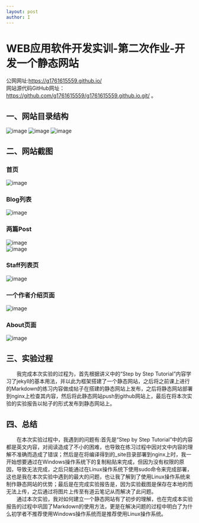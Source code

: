```yaml
---
layout: post
author: I
---
```

# WEB应用软件开发实训-第二次作业-开发一个静态网站    
公网网址:https://g1761615559.github.io/      
网站源代码GitHub网址：https://github.com/g1761615559/g1761615559.github.io.git/ 。

## 一、网站目录结构   
![image](https://note.youdao.com/yws/api/personal/file/WEB33e513583830f9faa319d9d8b7bfdd03?method=download&shareKey=f8da1afd54785e57b1bf8957c515c31c)
![image](https://note.youdao.com/yws/api/personal/file/WEB96b604049d9e3c142b828144840723dd?method=download&shareKey=5af666f320d2c3c32c14f2c740821b1c)
![image](https://note.youdao.com/yws/api/personal/file/WEB6618173951afacc65ae03b66d05a8735?method=download&shareKey=b0b8f9a62b1f9c246c9f403e23bd2726)
## 二、网站截图     
### 首页   
![image](https://note.youdao.com/yws/api/personal/file/WEB2a31c539acfa4feb4489064bb4d86eac?method=download&shareKey=4b0f04e15f7974df716184541f5bef3f)   
### Blog列表   
![image](https://note.youdao.com/yws/api/personal/file/WEBb1cf281303381230b178c4a4aed42708?method=download&shareKey=0e61ce9c68f45e8dd96fd0cca060c1fa)     
### 两篇Post   
![image](https://note.youdao.com/yws/api/personal/file/WEBeb2fa236d1d26298238340c444edc4a9?method=download&shareKey=29762a4ac4d28df87c67d1dfb4b97192)   
![image](https://note.youdao.com/yws/api/personal/file/WEB96b9c9e1cf669c574e783557648fe632?method=download&shareKey=cc3a74c10a9a56be9e827c02caa30027)    
### Staff列表页   
![image](https://note.youdao.com/yws/api/personal/file/WEBe4738680039cb3c723afe81a6f6344df?method=download&shareKey=0549ebc3bd6a44d05f3e718c3c20539c)      
### 一个作者介绍页面    
![image](https://note.youdao.com/yws/api/personal/file/WEBdcbabc8c4e29545e11a81add2acccaeb?method=download&shareKey=fad864b4bda36777d7b20c262a45460f)   
### About页面   
![image](https://note.youdao.com/yws/api/personal/file/WEB1b302318ec3747d5e0de7b37f82df5bc?method=download&shareKey=9852ef76ada0f72bdd4747581db9e74b)   
## 三、实验过程   
　　我完成本次实验的过程为，首先根据讲义中的“Step by Step Tutorial”内容学习了jekyll的基本用法，并以此为框架搭建了一个静态网站，之后将之前课上进行的Markdown的练习内容做成帖子在搭建的静态网站上发布，之后将静态网站部署到nginx上检查其内容，然后将此静态网站push到github网站上，最后在将本次实验的实验报告以帖子的形式发布到静态网站上。
## 四、总结   
　　在本次实验过程中，我遇到的问题有:首先是“Step by Step Tutorial”中的内容都是英文内容，对阅读造成了不小的困难，也导致在练习过程中因对文中内容的理解不准确而造成了错误；然后是在将编译得到的_site目录部署到nginx上时，我一开始想要通过在Windows操作系统下的复制粘贴来完成，但因为没有权限的原因，导致无法完成，之后只能通过在Linux操作系统下使用sudo命令来完成部署，这也是我在本次实验中遇到的最大的问题，也让我了解到了使用Linux操作系统来制作静态网站的优势；最后是在完成实验报告是，因为实验截图是保存在本地的而无法上传，之后通过将图片上传至有道云笔记从而解决了此问题。   
　　通过本次实验，我对如何建立一个静态网站有了初步的理解，也在完成本实验报告的过程中巩固了Markdown的使用方法，更是在解决问题的过程中明白了为什么初学者不推荐使用Windows操作系统而是推荐使用Linux操作系统。


    